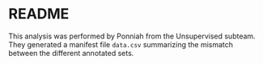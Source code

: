 # README

This analysis was performed by Ponniah from the Unsupervised subteam. They
generated a manifest file `data.csv` summarizing the mismatch between the
different annotated sets.

